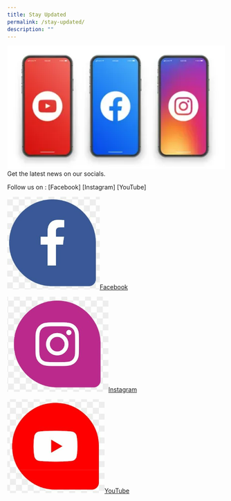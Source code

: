 ```yaml
---
title: Stay Updated
permalink: /stay-updated/
description: ""
---
```




![socials](/images/Homepage/socials.png)Get the latest news on our socials.

Follow us on :   [Facebook]      [Instagram]      [YouTube]


![MoneySense Facebook](/images/Homepage/facebook.png)[Facebook](https://facebook.com/MoneySense/) 

![Instagram](/images/Homepage/instagram.png)[Instagram](https://instagram.com/moneysense_sg)

![YouTube](/images/Homepage/youtube.png)[YouTube](https://youtube.com/@moneysense_singapore)